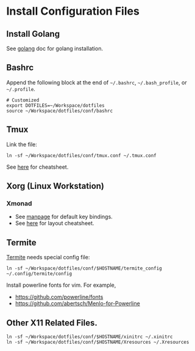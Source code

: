 # Install Configuration Files

## Install Golang

See [golang](doc/golang.md) doc for golang installation.

## Bashrc

Append the following block at the end of `~/.bashrc`, `~/.bash_profile`, or
`~/.profile`.

    # Customized
    export DOTFILES=~/Workspace/dotfiles
    source ~/Workspace/dotfiles/conf/bashrc

## Tmux

Link the file:

    ln -sf ~/Workspace/dotfiles/conf/tmux.conf ~/.tmux.conf

See [here](doc/tmux_cheatsheet.md) for cheatsheet.

## Xorg (Linux Workstation)

### Xmonad

- See [manpage](https://xmonad.org/manpage.html) for default key bindings.
- See [here](doc/xmonad_cheatsheet.md) for layout cheatsheet.

## Termite

[Termite](https://github.com/thestinger/termite) needs special config file:

    ln -sf ~/Workspace/dotfiles/conf/$HOSTNAME/termite_config ~/.config/termite/config

Install powerline fonts for vim. For example,

- https://github.com/powerline/fonts
- https://github.com/abertsch/Menlo-for-Powerline


## Other X11 Related Files.

    ln -sf ~/Workspace/dotfiles/conf/$HOSTNAME/xinitrc ~/.xinitrc
    ln -sf ~/Workspace/dotfiles/conf/$HOSTNAME/Xresources ~/.Xresources
